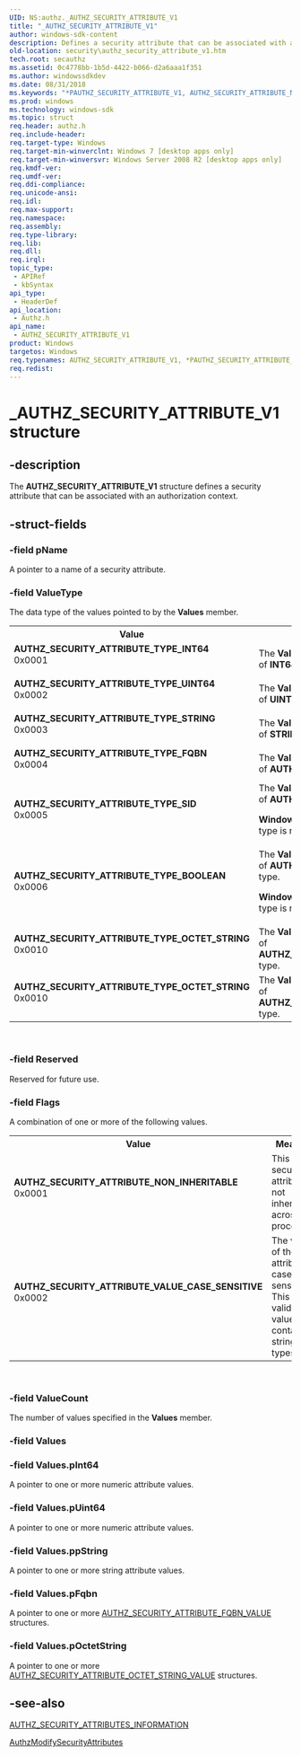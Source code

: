 ```yaml
---
UID: NS:authz._AUTHZ_SECURITY_ATTRIBUTE_V1
title: "_AUTHZ_SECURITY_ATTRIBUTE_V1"
author: windows-sdk-content
description: Defines a security attribute that can be associated with an authorization context.
old-location: security\authz_security_attribute_v1.htm
tech.root: secauthz
ms.assetid: 0c4778bb-1b5d-4422-b066-d2a6aaa1f351
ms.author: windowssdkdev
ms.date: 08/31/2018
ms.keywords: "*PAUTHZ_SECURITY_ATTRIBUTE_V1, AUTHZ_SECURITY_ATTRIBUTE_NON_INHERITABLE, AUTHZ_SECURITY_ATTRIBUTE_TYPE_BOOLEAN, AUTHZ_SECURITY_ATTRIBUTE_TYPE_FQBN, AUTHZ_SECURITY_ATTRIBUTE_TYPE_INT64, AUTHZ_SECURITY_ATTRIBUTE_TYPE_OCTET_STRING, AUTHZ_SECURITY_ATTRIBUTE_TYPE_SID, AUTHZ_SECURITY_ATTRIBUTE_TYPE_STRING, AUTHZ_SECURITY_ATTRIBUTE_TYPE_UINT64, AUTHZ_SECURITY_ATTRIBUTE_V1, AUTHZ_SECURITY_ATTRIBUTE_V1 structure [Security], AUTHZ_SECURITY_ATTRIBUTE_VALUE_CASE_SENSITIVE, PAUTHZ_SECURITY_ATTRIBUTE_V1, PAUTHZ_SECURITY_ATTRIBUTE_V1 structure pointer [Security], _AUTHZ_SECURITY_ATTRIBUTE_V1, authz/AUTHZ_SECURITY_ATTRIBUTE_V1, authz/PAUTHZ_SECURITY_ATTRIBUTE_V1, security.authz_security_attribute_v1"
ms.prod: windows
ms.technology: windows-sdk
ms.topic: struct
req.header: authz.h
req.include-header: 
req.target-type: Windows
req.target-min-winverclnt: Windows 7 [desktop apps only]
req.target-min-winversvr: Windows Server 2008 R2 [desktop apps only]
req.kmdf-ver: 
req.umdf-ver: 
req.ddi-compliance: 
req.unicode-ansi: 
req.idl: 
req.max-support: 
req.namespace: 
req.assembly: 
req.type-library: 
req.lib: 
req.dll: 
req.irql: 
topic_type:
 - APIRef
 - kbSyntax
api_type:
 - HeaderDef
api_location:
 - Authz.h
api_name:
 - AUTHZ_SECURITY_ATTRIBUTE_V1
product: Windows
targetos: Windows
req.typenames: AUTHZ_SECURITY_ATTRIBUTE_V1, *PAUTHZ_SECURITY_ATTRIBUTE_V1
req.redist: 
---
```


# _AUTHZ_SECURITY_ATTRIBUTE_V1 structure


## -description


The <b>AUTHZ_SECURITY_ATTRIBUTE_V1</b> structure defines a security attribute that can be associated with an authorization context.


## -struct-fields




### -field pName

A pointer to a name of a security attribute.


### -field ValueType

The data type of the values pointed to by the <b>Values</b> member.

<table>
<tr>
<th>Value</th>
<th>Meaning</th>
</tr>
<tr>
<td width="40%"><a id="AUTHZ_SECURITY_ATTRIBUTE_TYPE_INT64"></a><a id="authz_security_attribute_type_int64"></a><dl>
<dt><b>AUTHZ_SECURITY_ATTRIBUTE_TYPE_INT64</b></dt>
<dt>0x0001</dt>
</dl>
</td>
<td width="60%">
The <b>Values</b> member refers to a security attribute that is of <b>INT64</b> type.

</td>
</tr>
<tr>
<td width="40%"><a id="AUTHZ_SECURITY_ATTRIBUTE_TYPE_UINT64"></a><a id="authz_security_attribute_type_uint64"></a><dl>
<dt><b>AUTHZ_SECURITY_ATTRIBUTE_TYPE_UINT64</b></dt>
<dt>0x0002</dt>
</dl>
</td>
<td width="60%">
The <b>Values</b> member refers to a security attribute that is of <b>UINT64</b> type.

</td>
</tr>
<tr>
<td width="40%"><a id="AUTHZ_SECURITY_ATTRIBUTE_TYPE_STRING"></a><a id="authz_security_attribute_type_string"></a><dl>
<dt><b>AUTHZ_SECURITY_ATTRIBUTE_TYPE_STRING</b></dt>
<dt>0x0003</dt>
</dl>
</td>
<td width="60%">
The <b>Values</b> member refers to a security attribute that is of <b>STRING</b> type.

</td>
</tr>
<tr>
<td width="40%"><a id="AUTHZ_SECURITY_ATTRIBUTE_TYPE_FQBN"></a><a id="authz_security_attribute_type_fqbn"></a><dl>
<dt><b>AUTHZ_SECURITY_ATTRIBUTE_TYPE_FQBN</b></dt>
<dt>0x0004</dt>
</dl>
</td>
<td width="60%">
The <b>Values</b> member refers to a security attribute that is of <b>AUTHZ_SECURITY_ATTRIBUTE_TYPE_FQBN</b> type.

</td>
</tr>
<tr>
<td width="40%"><a id="AUTHZ_SECURITY_ATTRIBUTE_TYPE_SID"></a><a id="authz_security_attribute_type_sid"></a><dl>
<dt><b>AUTHZ_SECURITY_ATTRIBUTE_TYPE_SID</b></dt>
<dt>0x0005</dt>
</dl>
</td>
<td width="60%">
The <b>Values</b> member refers to a security attribute that is of <b>AUTHZ_SECURITY_ATTRIBUTE_TYPE_SID</b> type.

<b>Windows Server 2008 R2 and Windows 7:  </b>This value type is not available.

</td>
</tr>
<tr>
<td width="40%"><a id="AUTHZ_SECURITY_ATTRIBUTE_TYPE_BOOLEAN"></a><a id="authz_security_attribute_type_boolean"></a><dl>
<dt><b>AUTHZ_SECURITY_ATTRIBUTE_TYPE_BOOLEAN</b></dt>
<dt>0x0006</dt>
</dl>
</td>
<td width="60%">
The <b>Values</b> member refers to a security attribute that is of <b>AUTHZ_SECURITY_ATTRIBUTE_TYPE_BOOLEAN</b> type.

<b>Windows Server 2008 R2 and Windows 7:  </b>This value type is not available.

</td>
</tr>
<tr>
<td width="40%"><a id="AUTHZ_SECURITY_ATTRIBUTE_TYPE_OCTET_STRING"></a><a id="authz_security_attribute_type_octet_string"></a><dl>
<dt><b>AUTHZ_SECURITY_ATTRIBUTE_TYPE_OCTET_STRING</b></dt>
<dt>0x0010</dt>
</dl>
</td>
<td width="60%">
The <b>Values</b> member refers to a security attribute that is of <b>AUTHZ_SECURITY_ATTRIBUTE_TYPE_OCTET_STRING</b> type.

</td>
</tr>
<tr>
<td width="40%"><a id="AUTHZ_SECURITY_ATTRIBUTE_TYPE_OCTET_STRING"></a><a id="authz_security_attribute_type_octet_string"></a><dl>
<dt><b>AUTHZ_SECURITY_ATTRIBUTE_TYPE_OCTET_STRING</b></dt>
<dt>0x0010</dt>
</dl>
</td>
<td width="60%">
The <b>Values</b> member refers to a security attribute that is of <b>AUTHZ_SECURITY_ATTRIBUTE_TYPE_OCTET_STRING</b> type.

</td>
</tr>
</table>
 


### -field Reserved

Reserved for future use.


### -field Flags

A combination of one or more of the following values.

<table>
<tr>
<th>Value</th>
<th>Meaning</th>
</tr>
<tr>
<td width="40%"><a id="AUTHZ_SECURITY_ATTRIBUTE_NON_INHERITABLE"></a><a id="authz_security_attribute_non_inheritable"></a><dl>
<dt><b>AUTHZ_SECURITY_ATTRIBUTE_NON_INHERITABLE</b></dt>
<dt>0x0001</dt>
</dl>
</td>
<td width="60%">
This security attribute is not inherited across processes.

</td>
</tr>
<tr>
<td width="40%"><a id="AUTHZ_SECURITY_ATTRIBUTE_VALUE_CASE_SENSITIVE"></a><a id="authz_security_attribute_value_case_sensitive"></a><dl>
<dt><b>AUTHZ_SECURITY_ATTRIBUTE_VALUE_CASE_SENSITIVE</b></dt>
<dt>0x0002</dt>
</dl>
</td>
<td width="60%">
The value of the attribute is case sensitive. This flag is valid for values that contain string types.

</td>
</tr>
</table>
 


### -field ValueCount

The number of values specified in the <b>Values</b> member.


### -field Values


### -field Values.pInt64

A pointer to one or more numeric attribute values.


### -field Values.pUint64

A pointer to one or more numeric attribute values.


### -field Values.ppString

A pointer to one or more string attribute values.


### -field Values.pFqbn

A pointer to one or more <a href="https://msdn.microsoft.com/05b4bf7d-a0d9-473c-b215-9cf566b2a996">AUTHZ_SECURITY_ATTRIBUTE_FQBN_VALUE</a> structures.


### -field Values.pOctetString

A pointer to one or more <a href="https://msdn.microsoft.com/aebe20d5-280f-45d3-a11d-279a08a1a165">AUTHZ_SECURITY_ATTRIBUTE_OCTET_STRING_VALUE</a> structures.


## -see-also




<a href="https://msdn.microsoft.com/1db95ab0-951f-488c-b522-b3f38fc74c7c">AUTHZ_SECURITY_ATTRIBUTES_INFORMATION</a>



<a href="https://msdn.microsoft.com/d84873e2-ecfe-45cf-9048-7ed173117efa">AuthzModifySecurityAttributes</a>
 

 

